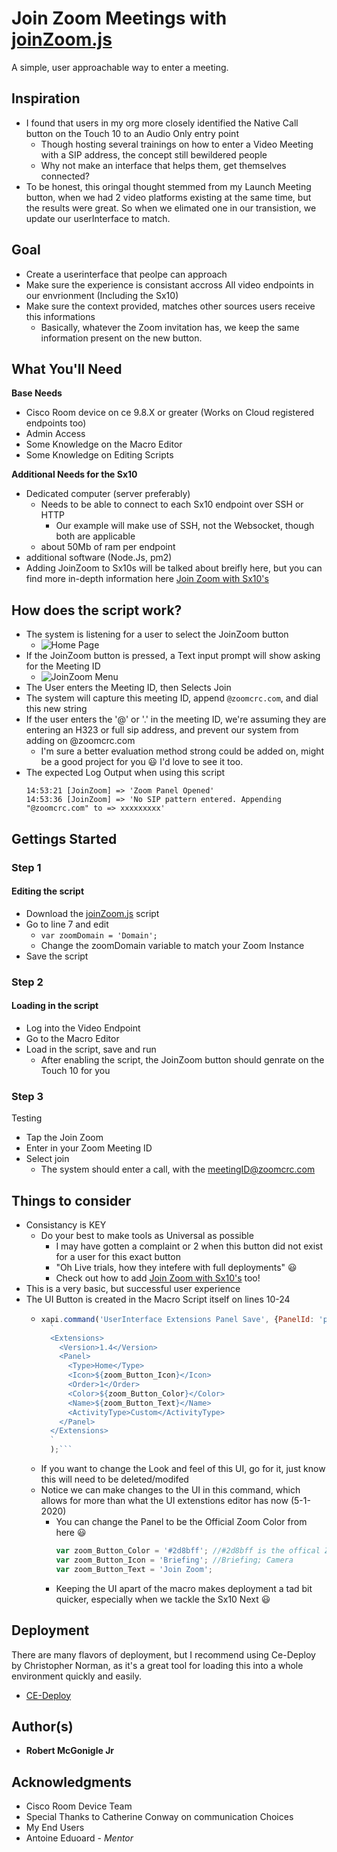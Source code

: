 # Join Zoom Meetings with [joinZoom.js](https://github.com/Bobby-McGonigle/Macro-Samples/blob/master/Join%20Zoom/Join%20Zoom%20(Basic)/joinZoom.js)
A simple, user approachable way to enter a meeting.

## Inspiration
* I found that users in my org more closely identified the Native Call button on the Touch 10 to an Audio Only entry point
  * Though hosting several trainings on how to enter a Video Meeting with a SIP address, the concept still bewildered people
  * Why not make an interface that helps them, get themselves connected?
* To be honest, this oringal thought stemmed from my Launch Meeting button, when we had 2 video platforms existing at the same time, but the results were great. So when we elimated one in our transistion, we update our userInterface to match.

## Goal
* Create a userinterface that peolpe can approach
* Make sure the experience is consistant accross All video endpoints in our envrionment (Including the Sx10)
* Make sure the context provided, matches other sources users receive this informations
  * Basically, whatever the Zoom invitation has, we keep the same information present on the new button.

## What You'll Need
**Base Needs**
* Cisco Room device on ce 9.8.X or greater (Works on Cloud registered endpoints too)
* Admin Access
* Some Knowledge on the Macro Editor
* Some Knowledge on Editing Scripts

**Additional Needs for the Sx10**
* Dedicated computer (server preferably)
  * Needs to be able to connect to each Sx10 endpoint over SSH or HTTP
    * Our example will make use of SSH, not the Websocket, though both are applicable
  * about 50Mb of ram per endpoint
* additional software (Node.Js, pm2)
* Adding JoinZoom to Sx10s will be talked about breifly here, but you can find more in-depth information here [Join Zoom with Sx10's](https://github.com/Bobby-McGonigle/Macro-Samples/tree/master/Join%20Zoom/Join%20Zoom%20(Basic)/Connect%20Sx10s%20Too)

## How does the script work?

* The system is listening for a user to select the JoinZoom button
  * ![Home Page](https://github.com/Bobby-McGonigle/Macro-Samples/blob/master/Join%20Zoom/Join%20Zoom%20(Basic)/01_homePage.png)
* If the JoinZoom button is pressed, a Text input prompt will show asking for the Meeting ID
  * ![JoinZoom Menu](https://github.com/Bobby-McGonigle/Macro-Samples/blob/master/Join%20Zoom/Join%20Zoom%20(Basic)/01_JoinZoom.png)
* The User enters the Meeting ID, then Selects Join
* The system will capture this meeting ID, append ```@zoomcrc.com```, and dial this new string
* If the user enters the '@' or '.' in the meeting ID, we're assuming they are entering an H323 or full sip address, and prevent our system from adding on @zoomcrc.com
  * I'm sure a better evaluation method strong could be added on, might be a good project for you :smiley: I'd love to see it too.
* The expected Log Output when using this script
  ```log
  14:53:21 [JoinZoom] => 'Zoom Panel Opened'
  14:53:36 [JoinZoom] => 'No SIP pattern entered. Appending "@zoomcrc.com" to => xxxxxxxxx'
  ```

## Gettings Started

### Step 1
#### Editing the script

* Download the [joinZoom.js](https://github.com/Bobby-McGonigle/Macro-Samples/blob/master/Join%20Zoom/Join%20Zoom%20(Basic)/joinZoom.js) script
* Go to line 7 and edit
  * ```var zoomDomain = 'Domain';```
  * Change the zoomDomain variable to match your Zoom Instance
* Save the script

### Step 2
#### Loading in the script

* Log into the Video Endpoint
* Go to the Macro Editor
* Load in the script, save and run
  * After enabling the script, the JoinZoom button should genrate on the Touch 10 for you

### Step 3
Testing

* Tap the Join Zoom 
* Enter in your Zoom Meeting ID
* Select join
  * The system should enter a call, with the meetingID@zoomcrc.com

## Things to consider
* Consistancy is KEY
  * Do your best to make tools as Universal as possible
    * I may have gotten a complaint or 2 when this button did not exist for a user for this exact button
     * "Oh Live trials, how they intefere with full deployments" :smiley:
     * Check out how to add [Join Zoom with Sx10's](https://github.com/Bobby-McGonigle/Macro-Samples/tree/master/Join%20Zoom/Join%20Zoom%20(Basic)/Connect%20Sx10s%20Too) too!
* This is a very basic, but successful user experience
* The UI Button is created in the Macro Script itself on lines 10-24
  * ```javascript
    xapi.command('UserInterface Extensions Panel Save', {PanelId: 'pure_Zoom'},
      `
      <Extensions>
        <Version>1.4</Version>
        <Panel>
          <Type>Home</Type>
          <Icon>${zoom_Button_Icon}</Icon>
          <Order>1</Order>
          <Color>${zoom_Button_Color}</Color>
          <Name>${zoom_Button_Text}</Name>
          <ActivityType>Custom</ActivityType>
        </Panel>
      </Extensions>
      `
      );```
  * If you want to change the Look and feel of this UI, go for it, just know this will need to be deleted/modifed
  * Notice we can make changes to the UI in this command, which allows for more than what the UI extenstions editor has now (5-1-2020)
    * You can change the Panel to be the Official Zoom Color from here :smiley:
      ```javascript
      var zoom_Button_Color = '#2d8bff'; //#2d8bff is the offical Zoom Color
      var zoom_Button_Icon = 'Briefing'; //Briefing; Camera
      var zoom_Button_Text = 'Join Zoom';
      ```
    * Keeping the UI apart of the macro makes deployment a tad bit quicker, especially when we tackle the Sx10 Next :smiley:
## Deployment

There are many flavors of deployment, but I recommend using Ce-Deploy by Christopher Norman, as it's a great tool for loading this into a whole environment quickly and easily.

* [CE-Deploy](https://github.com/voipnorm/CE-Deploy)

## Author(s)

* **Robert McGonigle Jr**

## Acknowledgments

* Cisco Room Device Team
* Special Thanks to Catherine Conway on communication Choices
* My End Users
* Antoine Eduoard - *Mentor*

